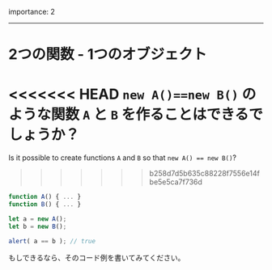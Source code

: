 importance: 2

---

# 2つの関数 - 1つのオブジェクト

<<<<<<< HEAD
`new A()==new B()` のような関数 `A` と `B` を作ることはできるでしょうか？
=======
Is it possible to create functions `A` and `B` so that `new A() == new B()`?
>>>>>>> b258d7d5b635c88228f7556e14fbe5e5ca7f736d

```js no-beautify
function A() { ... }
function B() { ... }

let a = new A();
let b = new B();

alert( a == b ); // true
```

もしできるなら、そのコード例を書いてみてください。
